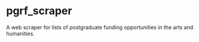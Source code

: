 # pgrf_scraper
A web scraper for lists of postgraduate funding opportunities in the arts and humanities.
